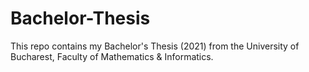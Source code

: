 # Bachelor-Thesis
This repo contains my Bachelor's Thesis (2021) from the University of Bucharest, Faculty of Mathematics &amp; Informatics.

